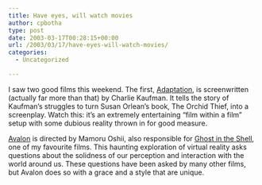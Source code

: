 ```yaml
---
title: Have eyes, will watch movies
author: cpbotha
type: post
date: 2003-03-17T00:28:15+00:00
url: /2003/03/17/have-eyes-will-watch-movies/
categories:
  - Uncategorized

---
```

I saw two good films this weekend. The first, [Adaptation][1], is screenwritten (actually far more than that) by Charlie Kaufman. It tells the story of Kaufman&#8217;s struggles to turn Susan Orlean&#8217;s book, The Orchid Thief, into a screenplay. Watch this: it&#8217;s an extremely entertaining &#8220;film within a film&#8221; setup with some dubious reality thrown in for good measure.

[Avalon][2] is directed by Mamoru Oshii, also responsible for [Ghost in the Shell][3], one of my favourite films. This haunting exploration of virtual reality asks questions about the solidness of our perception and interaction with the world around us. These questions have been asked by many other films, but Avalon does so with a grace and a style that are unique.

 [1]: http://us.imdb.com/Title?0268126
 [2]: http://us.imdb.com/Title?0267287
 [3]: http://us.imdb.com/Title?0301344